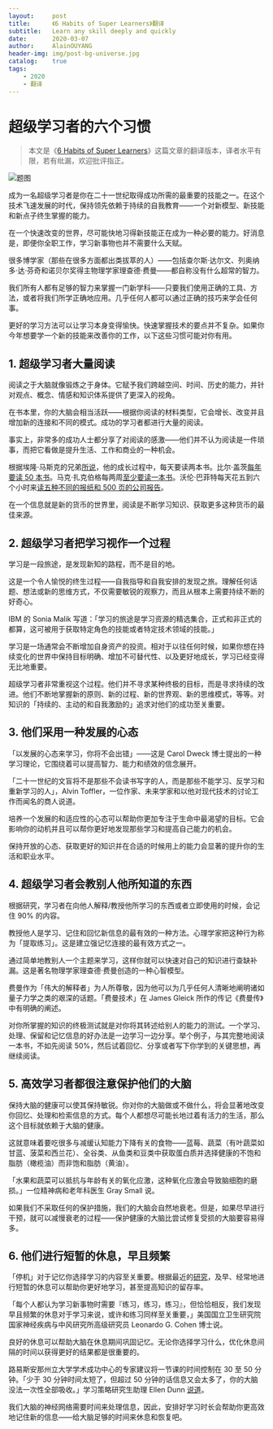 ```yaml
---
layout:     post
title:      《6 Habits of Super Learners》翻译
subtitle:   Learn any skill deeply and quickly
date:       2020-03-07
author:     AlainOUYANG
header-img: img/post-bg-universe.jpg
catalog:    true
tags:
    - 2020
    - 翻译
---
```


# 超级学习者的六个习惯

> 本文是《[6 Habits of Super Learners](https://medium.com/personal-growth/6-habits-of-super-learners-63d466a254fd)》这篇文章的翻译版本，译者水平有限，若有纰漏，欢迎批评指正。

![题图](https://tva1.sinaimg.cn/large/00831rSTgy1gclrkw10skj31370u040v.jpg)

成为一名超级学习者是你在二十一世纪取得成功所需的最重要的技能之一。在这个技术飞速发展的时代，保持领先依赖于持续的自我教育——一个对新模型、新技能和新点子终生掌握的能力。

在一个快速改变的世界，尽可能快地习得新技能正在成为一种必要的能力。好消息是，即便你全职工作，学习新事物也并不需要什么天赋。

很多博学家（那些在很多方面都出类拔萃的人）——包括查尔斯·达尔文、列奥纳多·达·芬奇和诺贝尔奖得主物理学家理查德·费曼——都自称没有什么超常的智力。

我们所有人都有足够的智力来掌握一门新学科——只要我们使用正确的工具、方法，或者将我们所学正确地应用。几乎任何人都可以通过正确的技巧来学会任何事。

更好的学习方法可以让学习本身变得愉快。快速掌握技术的要点并不复杂。如果你今年想要学一个新的技能来改善你的工作，以下这些习惯可能对你有用。

## 1. 超级学习者大量阅读

阅读之于大脑就像锻炼之于身体。它赋予我们跨越空间、时间、历史的能力，并针对观点、概念、情感和知识体系提供了更深入的视角。

在书本里，你的大脑会相当活跃——根据你阅读的材料类型，它会增长、改变并且增加新的连接和不同的模式。成功的学习者都进行大量的阅读。

事实上，非常多的成功人士都分享了对阅读的感激——他们并不认为阅读是一件琐事，而把它看做是提升生活、工作和商业的一种机会。

根据埃隆·马斯克的兄弟[所说](https://www.bloomberg.com/news/articles/2012-09-13/elon-musk-the-21st-century-industrialist)，他的成长过程中，每天要读两本书。比尔·盖茨[每年要读 50 本书](https://www.nytimes.com/2016/01/04/fashion/bill-gates-gates-notes-books.html)。马克·扎克伯格每两周[至少要读一本书](https://www.facebook.com/zuck/posts/10101828640656261)。沃伦·巴菲特每天花五到六个小时来[读五种不同的报纸和 500 页的公司报告](https://fs.blog/2015/05/warren-buffett-information/)。

在一个信息就是新的货币的世界里，阅读是不断学习知识、获取更多这种货币的最佳来源。

## 2. 超级学习者把学习视作一个过程

学习是一段旅途，是发现新知的路程，而不是目的地。

这是一个令人愉悦的终生过程——自我指导和自我安排的发现之旅。理解任何话题、想法或新的思维方式，不仅需要敏锐的观察力，而且从根本上需要持续不断的好奇心。

IBM 的 Sonia Malik 写道：「学习的旅途是学习资源的精选集合，正式和非正式的都算，这可被用于获取特定角色的技能或者特定技术领域的技能。」

学习是一场通常会不断增加自身资产的投资。相对于以往任何时候，如果你想在持续变化的世界中保持目标明确、增加不可替代性、以及更好地成长，学习已经变得无比地重要。

超级学习者非常重视这个过程。他们并不寻求某种终极的目标，而是寻求持续的改进。他们不断地掌握新的原则、新的过程、新的世界观、新的思维模式，等等。对知识的「持续的、主动的和自我激励的」追求对他们的成功至关重要。

## 3. 他们采用一种发展的心态

「以发展的心态来学习，你将不会出错」——这是 Carol Dweck 博士提出的一种学习理论，它围绕着可以提高智力、能力和绩效的信念展开。

「二十一世纪的文盲将不是那些不会读书写字的人，而是那些不能学习、反学习和重新学习的人」，Alvin Toffler，一位作家、未来学家和以他对现代技术的讨论工作而闻名的商人说道。

培养一个发展的和适应性的心态可以帮助你更加专注于生命中最渴望的目标。它会影响你的动机并且可以帮你更好地发现那些学习和提高自己能力的机会。

保持开放的心态、获取更好的知识并在合适的时候用上的能力会显著的提升你的生活和职业水平。

## 4. 超级学习者会教别人他所知道的东西

根据研究，学习者在向他人解释/教授他所学习的东西或者立即使用的时候，会记住 90% 的内容。

教授他人是学习、记住和回忆新信息的最有效的一种方法。心理学家把这种行为称为「提取练习」。这是建立强记忆连接的最有效方式之一。

通过简单地教别人一个主题来学习，这样你就可以快速对自己的知识进行查缺补漏。这是著名物理学家理查德·费曼创造的一种心智模型。

费曼作为「伟大的解释者」为人所尊敬，因为他可以为几乎任何人清晰地阐明诸如量子力学之类的艰深的话题。「费曼技术」在 James Gleick 所作的传记《费曼传》中有明确的阐述。

对你所掌握的知识的终极测试就是对你将其转述给别人的能力的测试。一个学习、处理、保留和记忆信息的好办法是一边学习一边分享。举个例子，与其完整地阅读一本书，不如先阅读 50%，然后试着回忆、分享或者写下你学到的关键思想，再继续阅读。

## 5. 高效学习者都很注意保护他们的大脑

保持大脑的健康可以使其保持敏锐。你对你的大脑做或不做什么，将会显著地改变你回忆、处理和检索信息的方式。每个人都想尽可能长地过着有活力的生活，那么这个目标就依赖于大脑的健康。

这就意味着要吃很多与减缓认知能力下降有关的食物——蓝莓、蔬菜（有叶蔬菜如甘蓝、菠菜和西兰花）、全谷类、从鱼类和豆类中获取蛋白质并选择健康的不饱和脂肪（橄榄油）而非饱和脂肪（黄油）。

「水果和蔬菜可以抵抗与年龄有关的氧化应激，这种氧化应激会导致脑细胞的磨损。」一位精神病和老年科医生 Gray Small 说。

如果我们不采取任何的保护措施，我们的大脑会自然地衰老。但是，如果尽早进行干预，就可以减慢衰老的过程——保护健康的大脑比尝试修复受损的大脑要容易得多。

## 6. 他们进行短暂的休息，早且频繁

「停机」对于记忆你选择学习的内容至关重要。根据最近的[研究](https://www.ninds.nih.gov/News-Events/News-and-Press-Releases/Press-Releases/Want-learn-new-skill-Take-some-short-breaks)，及早、经常地进行短暂的休息可以帮助你更好地学习，甚至提高知识的留存率。

「每个人都认为学习新事物时需要『练习，练习，练习』，但恰恰相反，我们发现早且频繁的休息对于学习来说，或许和练习同样至关重要，」美国国立卫生研究院国家神经疾病与中风研究所高级研究员 Leonardo G. Cohen 博士说。

良好的休息可以帮助大脑在休息期间巩固记忆。无论你选择学习什么，优化休息间隔的时间以获得更好的结果都是很重要的。

路易斯安那州立大学学术成功中心的专家建议将一节课的时间控制在 30 至 50 分钟。「少于 30 分钟时间太短了，但超过 50 分钟的话信息又会太多了，你的大脑没法一次性全部吸收。」学习策略研究生助理 Ellen Dunn [说道](https://www.fastcompany.com/3063173/six-brain-hacks-to-learn-anything-faster)。

我们大脑的神经网络需要时间来处理信息，因此，安排好学习时长会帮助你更高效地记住新的信息——给大脑足够的时间来休息和恢复吧。
